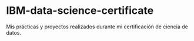 # IBM-data-science-certificate

Mis prácticas y proyectos realizados durante mi certificación de ciencia de datos.

